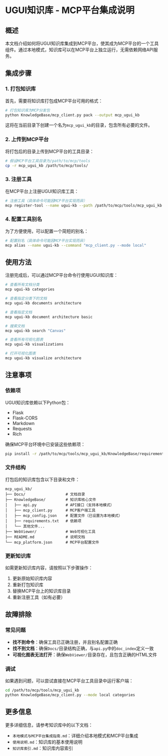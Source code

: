 # UGUI知识库 - MCP平台集成说明

## 概述

本文档介绍如何将UGUI知识库集成到MCP平台，使其成为MCP平台的一个工具组件。通过本地模式，知识库可以在MCP平台上独立运行，无需依赖网络API服务。

## 集成步骤

### 1. 打包知识库

首先，需要将知识库打包成MCP平台可用的格式：

```bash
# 打包知识库为MCP分发包
python KnowledgeBase/mcp_client.py pack --output mcp_ugui_kb
```

这将在当前目录下创建一个名为`mcp_ugui_kb`的目录，包含所有必要的文件。

### 2. 上传到MCP平台

将打包后的目录上传到MCP平台的工具目录：

```bash
# 假设MCP平台工具目录为/path/to/mcp/tools
cp -r mcp_ugui_kb /path/to/mcp/tools/
```

### 3. 注册工具

在MCP平台上注册UGUI知识库工具：

```bash
# 注册工具（具体命令可能因MCP平台实现而异）
mcp register-tool --name ugui-kb --path /path/to/mcp/tools/mcp_ugui_kb
```

### 4. 配置工具别名

为了方便使用，可以配置一个简短的别名：

```bash
# 配置别名（具体命令可能因MCP平台实现而异）
mcp alias --name ugui-kb --command "mcp_client.py --mode local"
```

## 使用方法

注册完成后，可以通过MCP平台命令行使用UGUI知识库：

```bash
# 查看所有文档分类
mcp ugui-kb categories

# 查看指定分类下的文档
mcp ugui-kb documents architecture

# 查看指定文档
mcp ugui-kb document architecture basic

# 搜索文档
mcp ugui-kb search "Canvas"

# 查看所有可视化图表
mcp ugui-kb visualizations

# 打开可视化图表
mcp ugui-kb visualize architecture
```

## 注意事项

### 依赖项

UGUI知识库依赖以下Python包：

- Flask
- Flask-CORS
- Markdown
- Requests
- Rich

确保MCP平台环境中已安装这些依赖项：

```bash
pip install -r /path/to/mcp/tools/mcp_ugui_kb/KnowledgeBase/requirements.txt
```

### 文件结构

打包后的知识库包含以下目录和文件：

```
mcp_ugui_kb/
├── Docs/                  # 文档目录
├── KnowledgeBase/         # 知识库核心文件
│   ├── api.py             # API接口（支持本地模式）
│   ├── mcp_client.py      # MCP客户端工具
│   ├── mcp_config.json    # 配置文件（已设置为本地模式）
│   ├── requirements.txt   # 依赖项
│   └── 其他文件...
├── WebViewer/             # Web可视化工具
├── README.md              # 说明文档
└── mcp_platform.json      # MCP平台配置文件
```

### 更新知识库

如需更新知识库内容，请按照以下步骤操作：

1. 更新原始知识库内容
2. 重新打包知识库
3. 替换MCP平台上的知识库目录
4. 重新注册工具（如有必要）

## 故障排除

### 常见问题

- **找不到命令**：确保工具已正确注册，并且别名配置正确
- **找不到文档**：确保`Docs/`目录结构正确，与`api.py`中的`doc_index`定义一致
- **可视化图表无法打开**：确保`WebViewer/`目录存在，且包含正确的HTML文件

### 调试

如果遇到问题，可以尝试直接在MCP平台工具目录中运行客户端：

```bash
cd /path/to/mcp/tools/mcp_ugui_kb
python KnowledgeBase/mcp_client.py --mode local categories
```

## 更多信息

更多详细信息，请参考知识库中的以下文档：

- `本地模式与MCP平台集成指南.md`：详细介绍本地模式和MCP平台集成
- `使用说明.md`：知识库的基本使用说明
- `知识库索引.md`：知识库内容索引